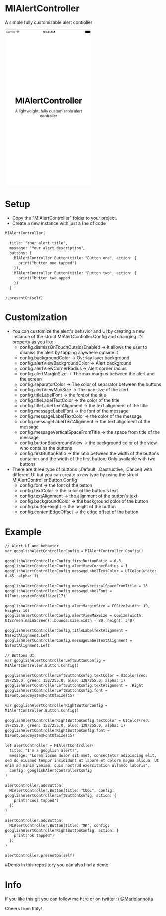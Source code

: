 # MIAlertController
A simple fully customizable alert controller

<img src="demo.gif" height="500"/>

# Setup
- Copy the "MIAlertController" folder to your project.
- Create a new instance with just a line of code

```
MIAlertController(

  title: "Your alert title",
  message: "Your alert description",
  buttons: [
    MIAlertController.Button(title: "Button one", action: {
      print("button one tapped")
    }),
    MIAlertController.Button(title: "Button two", action: {
      print("button two apped
    })
  ]

).presentOn(self)
```
# Customization
- You can customize the alert's behavior and UI by creating a new instance of the struct MIAlertController.Config and changing it's property as you like 
  - config.dismissOnTouchOutsideEnabled -> It allows the user to dismiss the alert by tapping anywhere outside it
  - config.backgroundColor -> Overlay layer background
  - config.alertViewBackgroundColor -> Alert background
  - config.alertViewCornerRadius -> Alert corner radius
  - config.alertMarginSize -> The max margins between the alert and the screen
  - config.separatorColor -> The color of separator between the buttons
  - config.alertViewMaxSize -> The max size of the alert
  - config.titleLabelFont -> the font of the title
  - config.titleLabelTextColor -> the color of the title
  - config.titleLabelTextAlignment -> the text alignment of the title
  - config.messageLabelFont -> the font of the message
  - config.messageLabelTextColor -> the color of the message
  - config.messageLabelTextAlignment -> the text alignment of the message
  - config.messageVerticalSpaceFromTitle -> the space from title of the message
  - config.buttonBackgroundView -> the background color of the view who contains the buttons
  - config.firstButtonRatio -> the ratio between the width of the buttons container and the width of the first button; Only available with two buttons
- There are three type of buttons (.Default, .Destructive, .Cancel) with different UI but you can create a new type by using the struct MIAlertController.Button.Config
  - config.font -> the font of the button
  - config.textColor -> the color of the button's text
  - config.textAlignment -> the alignment of the button's text
  - config.backgroundColor -> the background color of the button
  - config.buttonHeight -> the height of the button
  - config.contentEdgeOffset -> the edge offset of the button

# Example
```
// Alert UI and behavior
var googlishAlertControllerConfig = MIAlertController.Config()

googlishAlertControllerConfig.firstButtonRatio = 0.8
googlishAlertControllerConfig.alertViewCornerRadius = 1
googlishAlertControllerConfig.messageLabelTextColor = UIColor(white: 0.45, alpha: 1)

googlishAlertControllerConfig.messageVerticalSpaceFromTitle = 25
googlishAlertControllerConfig.messageLabelFont = UIFont.systemFontOfSize(17)

googlishAlertControllerConfig.alertMarginSize = CGSize(width: 10, height: 10)
googlishAlertControllerConfig.alertViewMaxSize = CGSize(width: UIScreen.mainScreen().bounds.size.width - 80, height: 340)

googlishAlertControllerConfig.titleLabelTextAlignment = NSTextAlignment.Left
googlishAlertControllerConfig.messageLabelTextAlignment = NSTextAlignment.Left

// Buttons UI
var googlishAlertControllerLeftButtonConfig = MIAlertController.Button.Config()

googlishAlertControllerLeftButtonConfig.textColor = UIColor(red: 19/255.0, green: 152/255.0, blue: 138/255.0, alpha: 1)
googlishAlertControllerLeftButtonConfig.textAlignment = .Right
googlishAlertControllerLeftButtonConfig.font = UIFont.boldSystemFontOfSize(15)

var googlishAlertControllerRightButtonConfig = MIAlertController.Button.Config()

googlishAlertControllerRightButtonConfig.textColor = UIColor(red: 19/255.0, green: 152/255.0, blue: 138/255.0, alpha: 1)
googlishAlertControllerRightButtonConfig.font = UIFont.boldSystemFontOfSize(15)

let alertController = MIAlertController(
  title: "I'm a googlish alert!",
  message: "Lorem ipsum dolor sit amet, consectetur adipiscing elit, sed do eiusmod tempor incididunt ut labore et dolore magna aliqua. Ut enim ad minim veniam, quis nostrud exercitation ullamco laboris",
  config: googlishAlertControllerConfig
)

alertController.addButton(
  MIAlertController.Button(title: "COOL", config: googlishAlertControllerLeftButtonConfig, action: {
    print("cool tapped")
  })
)

alertController.addButton(
  MIAlertController.Button(title: "OK", config: googlishAlertControllerRightButtonConfig, action: {
    print("ok tapped")
  })
)

alertController.presentOn(self)

```
#Demo
In this repository you can also find a demo.

# Info
If you like this git you can follow me here or on twitter :) [@MarioIannotta](http://www.twitter.com/marioiannotta)

Cheers from Italy!
